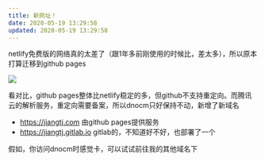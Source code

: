 ```yaml
---
title: 新网址！
date: 2020-05-19 13:29:58
updated: 2020-05-19 13:29:58
---
```


netlify免费版的网络真的太差了（跟1年多前刚使用的时候比，差太多），所以原本打算迁移到github pages

![](https://jiangtj-lab.github.io/pic-repo/img-apricot/20200519112323.png)

看对比，github pages整体比netlify稳定的多，但github不支持重定向。而腾讯云的解析服务，重定向需要备案，所以dnocm只好保持不动，新增了新域名

- https://jiangtj.com 由github pages提供服务
- https://jiangtj.gitlab.io gitlab的，不知道好不好，也部署了一个

假如，你访问dnocm时感觉卡，可以试试前往我的其他域名下
